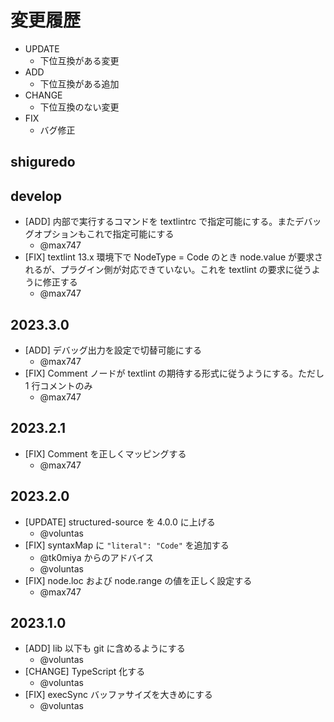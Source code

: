 # 変更履歴

- UPDATE
    - 下位互換がある変更
- ADD
    - 下位互換がある追加
- CHANGE
    - 下位互換のない変更
- FIX
    - バグ修正

## shiguredo

## develop

- [ADD] 内部で実行するコマンドを textlintrc で指定可能にする。またデバッグオプションもこれで指定可能にする
    - @max747
- [FIX] textlint 13.x 環境下で NodeType = Code のとき node.value が要求されるが、プラグイン側が対応できていない。これを textlint の要求に従うように修正する
    - @max747

## 2023.3.0

- [ADD] デバッグ出力を設定で切替可能にする
    - @max747
- [FIX] Comment ノードが textlint の期待する形式に従うようにする。ただし 1 行コメントのみ
    - @max747

## 2023.2.1

- [FIX] Comment を正しくマッピングする
    - @max747

## 2023.2.0

- [UPDATE] structured-source を 4.0.0 に上げる
    - @voluntas
- [FIX] syntaxMap に `"literal": "Code"` を追加する
    - @tk0miya からのアドバイス
    - @voluntas
- [FIX] node.loc および node.range の値を正しく設定する
    - @max747

## 2023.1.0

- [ADD] lib 以下も git に含めるようにする
    - @voluntas
- [CHANGE] TypeScript 化する
    - @voluntas
- [FIX] execSync バッファサイズを大きめにする
    - @voluntas
